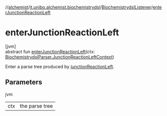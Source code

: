 //[alchemist](../../../index.md)/[it.unibo.alchemist.biochemistrydsl](../index.md)/[BiochemistrydslListener](index.md)/[enterJunctionReactionLeft](enter-junction-reaction-left.md)

# enterJunctionReactionLeft

[jvm]\
abstract fun [enterJunctionReactionLeft](enter-junction-reaction-left.md)(ctx: [BiochemistrydslParser.JunctionReactionLeftContext](../-biochemistrydsl-parser/-junction-reaction-left-context/index.md))

Enter a parse tree produced by [junctionReactionLeft](../-biochemistrydsl-parser/junction-reaction-left.md).

## Parameters

jvm

| | |
|---|---|
| ctx | the parse tree |
